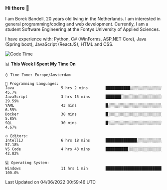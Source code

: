 ### Hi there 👋

I am Borek Bandell, 20 years old living in the Netherlands. I am interested in general programming/coding and web development. Currently, I am a student Software Engineering at the Fontys University of Applied Sciences.

I have experience with: Python, C# (WinForms, ASP.NET Core), Java (Spring boot), JavaScript (ReactJS), HTML and CSS.

<!--START_SECTION:waka-->
![Code Time](http://img.shields.io/badge/Code%20Time-169%20hrs%209%20mins-blue)

📊 **This Week I Spent My Time On** 

```text
⌚︎ Time Zone: Europe/Amsterdam

💬 Programming Languages: 
Java                     5 hrs 2 mins        ███████████░░░░░░░░░░░░░░   45.7% 
JavaScript               3 hrs 15 mins       ███████░░░░░░░░░░░░░░░░░░   29.59% 
YAML                     43 mins             █░░░░░░░░░░░░░░░░░░░░░░░░   6.55% 
Docker                   38 mins             █░░░░░░░░░░░░░░░░░░░░░░░░   5.85% 
SQL                      30 mins             █░░░░░░░░░░░░░░░░░░░░░░░░   4.67%

🔥 Editors: 
IntelliJ                 6 hrs 18 mins       ██████████████░░░░░░░░░░░   57.18% 
VS Code                  4 hrs 43 mins       ██████████░░░░░░░░░░░░░░░   42.82%

💻 Operating System: 
Windows                  11 hrs 1 min        █████████████████████████   100.0%

```


 Last Updated on 04/06/2022 00:59:46 UTC
<!--END_SECTION:waka-->

<!--**tcBorek2002/tcBorek2002** is a ✨ _special_ ✨ repository because its `README.md` (this file) appears on your GitHub profile.

Here are some ideas to get you started:

- 🔭 I’m currently working on ...
- 🌱 I’m currently learning ...
- 👯 I’m looking to collaborate on ...
- 🤔 I’m looking for help with ...
- 💬 Ask me about ...
- 📫 How to reach me: ...
- 😄 Pronouns: ...
- ⚡ Fun fact: ...
-->
